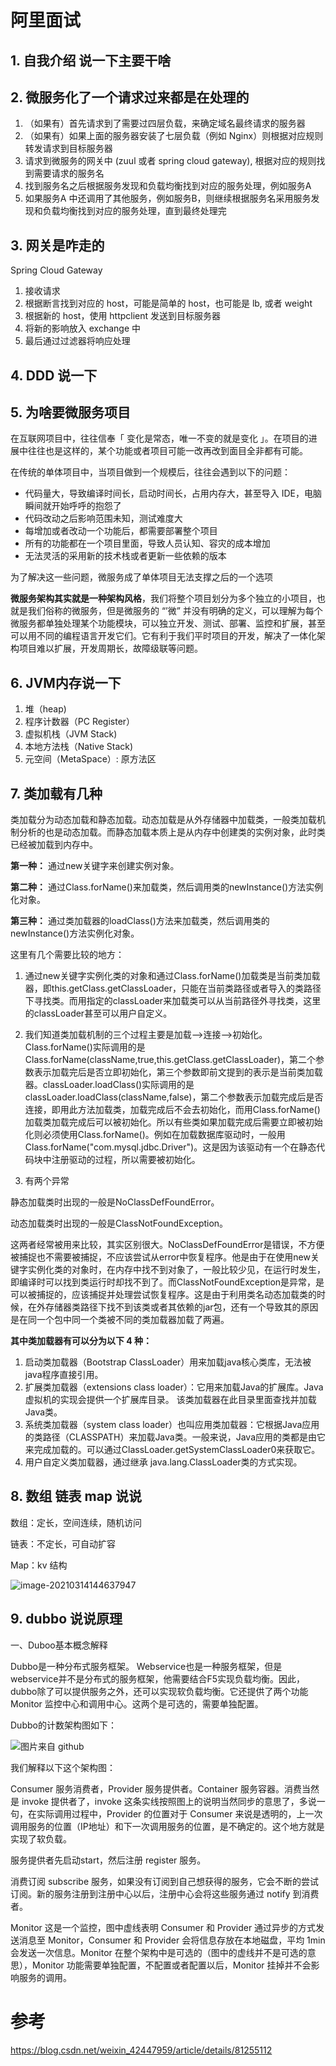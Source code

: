 # 阿里面试

## 1. 自我介绍 说一下主要干啥



## 2. 微服务化了一个请求过来都是在处理的


1. （如果有）首先请求到了需要过四层负载，来确定域名最终请求的服务器
2. （如果有）如果上面的服务器安装了七层负载（例如 Nginx）则根据对应规则转发请求到目标服务器
3. 请求到微服务的网关中 (zuul 或者 spring cloud gateway), 根据对应的规则找到需要请求的服务名
4. 找到服务名之后根据服务发现和负载均衡找到对应的服务处理，例如服务A
5. 如果服务A 中还调用了其他服务，例如服务B，则继续根据服务名采用服务发现和负载均衡找到对应的服务处理，直到最终处理完



## 3. 网关是咋走的

Spring Cloud Gateway

1. 接收请求
2. 根据断言找到对应的 host，可能是简单的 host，也可能是 lb, 或者 weight
3. 根据新的 host，使用 httpclient 发送到目标服务器
4. 将新的影响放入 exchange 中
5. 最后通过过滤器将响应处理



## 4. DDD 说一下



## 5. 为啥要微服务项目

在互联网项目中，往往信奉「 变化是常态，唯一不变的就是变化 」。在项目的进展中往往也是这样的，某个功能或者项目可能一改再改到面目全非都有可能。

在传统的单体项目中，当项目做到一个规模后，往往会遇到以下的问题：

- 代码量大，导致编译时间长，启动时间长，占用内存大，甚至导入 IDE，电脑瞬间就开始呼呼的抱怨了
- 代码改动之后影响范围未知，测试难度大
- 每增加或者改动一个功能后，都需要部署整个项目
- 所有的功能都在一个项目里面，导致人员认知、容灾的成本增加
- 无法灵活的采用新的技术栈或者更新一些依赖的版本



为了解决这一些问题，微服务成了单体项目无法支撑之后的一个选项

**微服务架构其实就是一种架构风格**，我们将整个项目划分为多个独立的小项目，也就是我们俗称的微服务，但是微服务的 “’微” 并没有明确的定义，可以理解为每个微服务都单独处理某个功能模块，可以独立开发、测试、部署、监控和扩展，甚至可以用不同的编程语言开发它们。它有利于我们平时项目的开发，解决了一体化架构项目难以扩展，开发周期长，故障级联等问题。



## 6. JVM内存说一下
1. 堆（heap)
2. 程序计数器（PC Register）
3. 虚拟机栈（JVM Stack)
4. 本地方法栈（Native Stack)
5. 元空间（MetaSpace）: 原方法区



## 7. 类加载有几种

类加载分为动态加载和静态加载。动态加载是从外存储器中加载类，一般类加载机制分析的也是动态加载。而静态加载本质上是从内存中创建类的实例对象，此时类已经被加载到内存中。



**第一种：** 通过new关键字来创建实例对象。

**第二种：** 通过Class.forName()来加载类，然后调用类的newInstance()方法实例化对象。

**第三种：** 通过类加载器的loadClass()方法来加载类，然后调用类的newInstance()方法实例化对象。



这里有几个需要比较的地方：

1. 通过new关键字实例化类的对象和通过Class.forName()加载类是当前类加载器，即this.getClass.getClassLoader，只能在当前类路径或者导入的类路径下寻找类。而用指定的classLoader来加载类可以从当前路径外寻找类，这里的classLoader甚至可以用户自定义。

2. 我们知道类加载机制的三个过程主要是加载-->连接-->初始化。Class.forName()实际调用的是Class.forName(className,true,this.getClass.getClassLoader)，第二个参数表示加载完后是否立即初始化，第三个参数即前文提到的表示是当前类加载器。classLoader.loadClass()实际调用的是classLoader.loadClass(className,false)，第二个参数表示加载完成后是否连接，即用此方法加载类，加载完成后不会去初始化，而用Class.forName()加载类加载完成后可以被初始化。所以有些类如果加载完成后需要立即被初始化则必须使用Class.forName()。例如在加载数据库驱动时，一般用Class.forName("com.mysql.jdbc.Driver")。这是因为该驱动有一个在静态代码块中注册驱动的过程，所以需要被初始化。

3. 有两个异常

静态加载类时出现的一般是NoClassDefFoundError。

动态加载类时出现的一般是ClassNotFoundException。

这两者经常被用来比较，其实区别很大。NoClassDefFoundError是错误，不方便被捕捉也不需要被捕捉，不应该尝试从error中恢复程序。他是由于在使用new关键字实例化类的对象时，在内存中找不到对象了，一般比较少见，在运行时发生，即编译时可以找到类运行时却找不到了。而ClassNotFoundException是异常，是可以被捕捉的，应该捕捉并处理尝试恢复程序。这是由于利用类名动态加载类的时候，在外存储器类路径下找不到该类或者其依赖的jar包，还有一个导致其的原因是在同一个包中同一个类被不同的类加载器加载了两遍。


**其中类加载器有可以分为以下 4 种：**

1. 启动类加载器（Bootstrap ClassLoader）用来加载java核心类库，无法被java程序直接引用。
1. 扩展类加载器（extensions class loader）：它用来加载Java的扩展库。Java虚拟机的实现会提供一个扩展库目录。
该类加载器在此目录里面查找并加载 Java类。
1. 系统类加载器（system class loader）也叫应用类加载器：它根据Java应用的类路径（CLASSPATH）来加载Java类。一般来说，Java应用的类都是由它来完成加载的。可以通过ClassLoader.getSystemClassLoader0来获取它。
1. 用户自定义类加载器，通过继承 java.lang.ClassLoader类的方式实现。



## 8. 数组 链表 map 说说

数组：定长，空间连续，随机访问

链表：不定长，可自动扩容

Map：kv 结构

![image-20210314144637947](../../img/java_collections.png)



## 9. dubbo 说说原理

一、Duboo基本概念解释

Dubbo是一种分布式服务框架。 Webservice也是一种服务框架，但是webservice并不是分布式的服务框架，他需要结合F5实现负载均衡。因此，dubbo除了可以提供服务之外，还可以实现软负载均衡。它还提供了两个功能Monitor 监控中心和调用中心。这两个是可选的，需要单独配置。

Dubbo的计数架构图如下：

![图片来自 github](../../img/dubbo_arch.png)



我们解释以下这个架构图：

Consumer 服务消费者，Provider 服务提供者。Container 服务容器。消费当然是 invoke 提供者了，invoke 这条实线按照图上的说明当然同步的意思了，多说一句，在实际调用过程中，Provider 的位置对于 Consumer 来说是透明的，上一次调用服务的位置（IP地址）和下一次调用服务的位置，是不确定的。这个地方就是实现了软负载。

服务提供者先启动start，然后注册 register 服务。

消费订阅 subscribe 服务，如果没有订阅到自己想获得的服务，它会不断的尝试订阅。新的服务注册到注册中心以后，注册中心会将这些服务通过 notify 到消费者。

Monitor 这是一个监控，图中虚线表明 Consumer 和 Provider 通过异步的方式发送消息至 Monitor，Consumer 和 Provider 会将信息存放在本地磁盘，平均 1min 会发送一次信息。Monitor 在整个架构中是可选的（图中的虚线并不是可选的意思），Monitor 功能需要单独配置，不配置或者配置以后，Monitor 挂掉并不会影响服务的调用。




# 参考

https://blog.csdn.net/weixin_42447959/article/details/81255112
